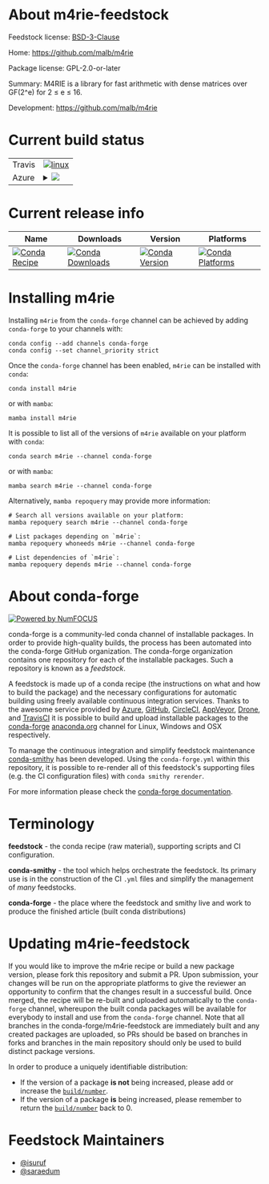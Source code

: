 About m4rie-feedstock
=====================

Feedstock license: [BSD-3-Clause](https://github.com/conda-forge/m4rie-feedstock/blob/main/LICENSE.txt)

Home: https://github.com/malb/m4rie

Package license: GPL-2.0-or-later

Summary: M4RIE is a library for fast arithmetic with dense matrices over GF(2^e) for 2 ≤ e ≤ 16.

Development: https://github.com/malb/m4rie

Current build status
====================


<table><tr>
    <td>Travis</td>
    <td>
      <a href="https://app.travis-ci.com/conda-forge/m4rie-feedstock">
        <img alt="linux" src="https://img.shields.io/travis/com/conda-forge/m4rie-feedstock/main.svg?label=Linux">
      </a>
    </td>
  </tr>
    
  <tr>
    <td>Azure</td>
    <td>
      <details>
        <summary>
          <a href="https://dev.azure.com/conda-forge/feedstock-builds/_build/latest?definitionId=4685&branchName=main">
            <img src="https://dev.azure.com/conda-forge/feedstock-builds/_apis/build/status/m4rie-feedstock?branchName=main">
          </a>
        </summary>
        <table>
          <thead><tr><th>Variant</th><th>Status</th></tr></thead>
          <tbody><tr>
              <td>linux_64</td>
              <td>
                <a href="https://dev.azure.com/conda-forge/feedstock-builds/_build/latest?definitionId=4685&branchName=main">
                  <img src="https://dev.azure.com/conda-forge/feedstock-builds/_apis/build/status/m4rie-feedstock?branchName=main&jobName=linux&configuration=linux%20linux_64_" alt="variant">
                </a>
              </td>
            </tr><tr>
              <td>linux_aarch64</td>
              <td>
                <a href="https://dev.azure.com/conda-forge/feedstock-builds/_build/latest?definitionId=4685&branchName=main">
                  <img src="https://dev.azure.com/conda-forge/feedstock-builds/_apis/build/status/m4rie-feedstock?branchName=main&jobName=linux&configuration=linux%20linux_aarch64_" alt="variant">
                </a>
              </td>
            </tr><tr>
              <td>linux_ppc64le</td>
              <td>
                <a href="https://dev.azure.com/conda-forge/feedstock-builds/_build/latest?definitionId=4685&branchName=main">
                  <img src="https://dev.azure.com/conda-forge/feedstock-builds/_apis/build/status/m4rie-feedstock?branchName=main&jobName=linux&configuration=linux%20linux_ppc64le_" alt="variant">
                </a>
              </td>
            </tr><tr>
              <td>osx_64</td>
              <td>
                <a href="https://dev.azure.com/conda-forge/feedstock-builds/_build/latest?definitionId=4685&branchName=main">
                  <img src="https://dev.azure.com/conda-forge/feedstock-builds/_apis/build/status/m4rie-feedstock?branchName=main&jobName=osx&configuration=osx%20osx_64_" alt="variant">
                </a>
              </td>
            </tr><tr>
              <td>osx_arm64</td>
              <td>
                <a href="https://dev.azure.com/conda-forge/feedstock-builds/_build/latest?definitionId=4685&branchName=main">
                  <img src="https://dev.azure.com/conda-forge/feedstock-builds/_apis/build/status/m4rie-feedstock?branchName=main&jobName=osx&configuration=osx%20osx_arm64_" alt="variant">
                </a>
              </td>
            </tr>
          </tbody>
        </table>
      </details>
    </td>
  </tr>
</table>

Current release info
====================

| Name | Downloads | Version | Platforms |
| --- | --- | --- | --- |
| [![Conda Recipe](https://img.shields.io/badge/recipe-m4rie-green.svg)](https://anaconda.org/conda-forge/m4rie) | [![Conda Downloads](https://img.shields.io/conda/dn/conda-forge/m4rie.svg)](https://anaconda.org/conda-forge/m4rie) | [![Conda Version](https://img.shields.io/conda/vn/conda-forge/m4rie.svg)](https://anaconda.org/conda-forge/m4rie) | [![Conda Platforms](https://img.shields.io/conda/pn/conda-forge/m4rie.svg)](https://anaconda.org/conda-forge/m4rie) |

Installing m4rie
================

Installing `m4rie` from the `conda-forge` channel can be achieved by adding `conda-forge` to your channels with:

```
conda config --add channels conda-forge
conda config --set channel_priority strict
```

Once the `conda-forge` channel has been enabled, `m4rie` can be installed with `conda`:

```
conda install m4rie
```

or with `mamba`:

```
mamba install m4rie
```

It is possible to list all of the versions of `m4rie` available on your platform with `conda`:

```
conda search m4rie --channel conda-forge
```

or with `mamba`:

```
mamba search m4rie --channel conda-forge
```

Alternatively, `mamba repoquery` may provide more information:

```
# Search all versions available on your platform:
mamba repoquery search m4rie --channel conda-forge

# List packages depending on `m4rie`:
mamba repoquery whoneeds m4rie --channel conda-forge

# List dependencies of `m4rie`:
mamba repoquery depends m4rie --channel conda-forge
```


About conda-forge
=================

[![Powered by
NumFOCUS](https://img.shields.io/badge/powered%20by-NumFOCUS-orange.svg?style=flat&colorA=E1523D&colorB=007D8A)](https://numfocus.org)

conda-forge is a community-led conda channel of installable packages.
In order to provide high-quality builds, the process has been automated into the
conda-forge GitHub organization. The conda-forge organization contains one repository
for each of the installable packages. Such a repository is known as a *feedstock*.

A feedstock is made up of a conda recipe (the instructions on what and how to build
the package) and the necessary configurations for automatic building using freely
available continuous integration services. Thanks to the awesome service provided by
[Azure](https://azure.microsoft.com/en-us/services/devops/), [GitHub](https://github.com/),
[CircleCI](https://circleci.com/), [AppVeyor](https://www.appveyor.com/),
[Drone](https://cloud.drone.io/welcome), and [TravisCI](https://travis-ci.com/)
it is possible to build and upload installable packages to the
[conda-forge](https://anaconda.org/conda-forge) [anaconda.org](https://anaconda.org/)
channel for Linux, Windows and OSX respectively.

To manage the continuous integration and simplify feedstock maintenance
[conda-smithy](https://github.com/conda-forge/conda-smithy) has been developed.
Using the ``conda-forge.yml`` within this repository, it is possible to re-render all of
this feedstock's supporting files (e.g. the CI configuration files) with ``conda smithy rerender``.

For more information please check the [conda-forge documentation](https://conda-forge.org/docs/).

Terminology
===========

**feedstock** - the conda recipe (raw material), supporting scripts and CI configuration.

**conda-smithy** - the tool which helps orchestrate the feedstock.
                   Its primary use is in the construction of the CI ``.yml`` files
                   and simplify the management of *many* feedstocks.

**conda-forge** - the place where the feedstock and smithy live and work to
                  produce the finished article (built conda distributions)


Updating m4rie-feedstock
========================

If you would like to improve the m4rie recipe or build a new
package version, please fork this repository and submit a PR. Upon submission,
your changes will be run on the appropriate platforms to give the reviewer an
opportunity to confirm that the changes result in a successful build. Once
merged, the recipe will be re-built and uploaded automatically to the
`conda-forge` channel, whereupon the built conda packages will be available for
everybody to install and use from the `conda-forge` channel.
Note that all branches in the conda-forge/m4rie-feedstock are
immediately built and any created packages are uploaded, so PRs should be based
on branches in forks and branches in the main repository should only be used to
build distinct package versions.

In order to produce a uniquely identifiable distribution:
 * If the version of a package **is not** being increased, please add or increase
   the [``build/number``](https://docs.conda.io/projects/conda-build/en/latest/resources/define-metadata.html#build-number-and-string).
 * If the version of a package **is** being increased, please remember to return
   the [``build/number``](https://docs.conda.io/projects/conda-build/en/latest/resources/define-metadata.html#build-number-and-string)
   back to 0.

Feedstock Maintainers
=====================

* [@isuruf](https://github.com/isuruf/)
* [@saraedum](https://github.com/saraedum/)

